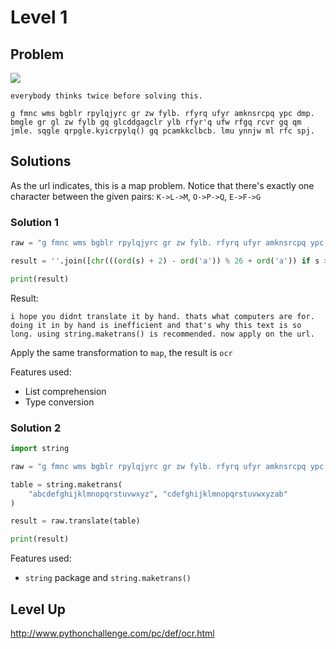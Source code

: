 # Level 1

## Problem

![](http://www.pythonchallenge.com/pc/def/map.jpg)

```
everybody thinks twice before solving this.

g fmnc wms bgblr rpylqjyrc gr zw fylb. rfyrq ufyr amknsrcpq ypc dmp. bmgle gr gl zw fylb gq glcddgagclr ylb rfyr'q ufw rfgq rcvr gq qm jmle. sqgle qrpgle.kyicrpylq() gq pcamkkclbcb. lmu ynnjw ml rfc spj.
```

## Solutions

As the url indicates, this is a map problem. Notice that there's exactly one character between the given pairs: ``K->L->M``, ``O->P->Q``, ``E->F->G``

### Solution 1

```python
raw = "g fmnc wms bgblr rpylqjyrc gr zw fylb. rfyrq ufyr amknsrcpq ypc dmp. bmgle gr     gl zw fylb gq glcddgagclr ylb rfyr'q ufw rfgq rcvr gq qm jmle. sqgle qrpgle.kyicrpy    lq() gq pcamkkclbcb. lmu ynnjw ml rfc spj."

result = ''.join([chr(((ord(s) + 2) - ord('a')) % 26 + ord('a')) if s >= 'a' and s <= 'z' else s for s in raw])

print(result)
```

Result:

```
i hope you didnt translate it by hand. thats what computers are for. doing it in by hand is inefficient and that's why this text is so long. using string.maketrans() is recommended. now apply on the url.
```

Apply the same transformation to ``map``, the result is ``ocr``

Features used:

- List comprehension
- Type conversion

### Solution 2

```python
import string

raw = "g fmnc wms bgblr rpylqjyrc gr zw fylb. rfyrq ufyr amknsrcpq ypc dmp. bmgle gr     gl zw fylb gq glcddgagclr ylb rfyr'q ufw rfgq rcvr gq qm jmle. sqgle qrpgle.kyicrpy    lq() gq pcamkkclbcb. lmu ynnjw ml rfc spj."

table = string.maketrans(
    "abcdefghijklmnopqrstuvwxyz", "cdefghijklmnopqrstuvwxyzab"
)

result = raw.translate(table)

print(result)
```

Features used:

- ``string`` package and ``string.maketrans()``

## Level Up

http://www.pythonchallenge.com/pc/def/ocr.html